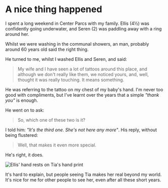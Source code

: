 # A nice thing happened

I spent a long weekend in Center Parcs with my family. Ellis (4½) was confidently going underwater, and Seren (2) was paddling away with a ring around her.

Whilst we were washing in the communal showers, an man, probably around 60 years old said the right thing.

<!--more-->

He turned to me, whilst I washed Ellis and Seren, and said:

> My wife and I have seen a lot of tattoos around this place, and although we don't really like them, we noticed yours, and, well, thought it was really touching. It means something.

He was referring to the tattoo on my chest of my baby's hand. I'm never too good with compliments, but I've learnt over the years that a simple *"thank you"* is enough.

He went on to ask:

> So, which one of these two is it?

I told him: *"It's the third one. She's not here any more"*. His reply, without being flustered:

> Well, that makes it even more special.

He's right, it does.

![Ellis' hand rests on Tia's hand print](https://remysharp.com/images/tias-hand.jpg)

It's hard to explain, but people seeing Tia makes her real beyond my world. It's nice for me for other people to see her, even after all these short years.
